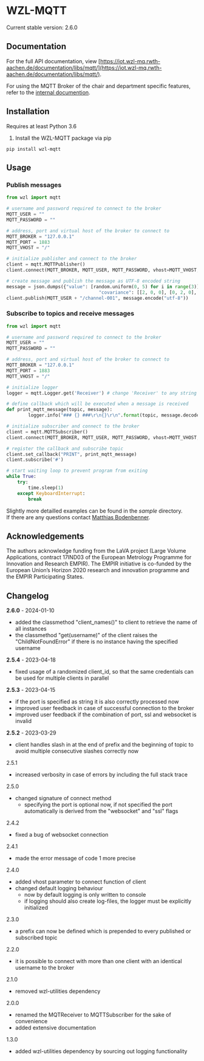 # WZL-MQTT

Current stable version: 2.6.0

## Documentation

For the full API documentation, view [https://iot.wzl-mq.rwth-aachen.de/documentation/libs/mqtt/](https://iot.wzl-mq.rwth-aachen.de/documentation/libs/mqtt/).

For using the MQTT Broker of the chair and department specific features, refer to the [internal documention](https://iot.wzl-mq.rwth-aachen.de/documentation/mqtt.html).

## Installation
Requires at least Python 3.6

1. Install the WZL-MQTT package via pip  
```
pip install wzl-mqtt
```

## Usage

### Publish messages

```python
from wzl import mqtt

# username and password required to connect to the broker
MQTT_USER = ""
MQTT_PASSWORD = ""

# address, port and virtual host of the broker to connect to 
MQTT_BROKER = "127.0.0.1"
MQTT_PORT = 1883
MQTT_VHOST = "/"

# initialize publisher and connect to the broker
client = mqtt.MQTTPublisher()
client.connect(MQTT_BROKER, MQTT_USER, MQTT_PASSWORD, vhost=MQTT_VHOST, port=MQTT_PORT)

# create message and publish the message as UTF-8 encoded string
message = json.dumps({"value": [random.uniform(0, 5) for i in range(3)], "timestamp": datetime.datetime.utcnow().isoformat() + "Z",
                                  "covariance": [[2, 0, 0], [0, 2, 0], [0, 0, 0]], "nonce": str(uuid.uuid4()), "hash": None, "unit": "MTR"})
client.publish(MQTT_USER + "/channel-001", message.encode("utf-8"))
```

### Subscribe to topics and receive messages
```python
from wzl import mqtt

# username and password required to connect to the broker
MQTT_USER = ""
MQTT_PASSWORD = ""

# address, port and virtual host of the broker to connect to 
MQTT_BROKER = "127.0.0.1"
MQTT_PORT = 1883
MQTT_VHOST = "/"

# initialize logger
logger = mqtt.Logger.get('Receiver') # change 'Receiver' to any string you like

# define callback which will be executed when a message is received
def print_mqtt_message(topic, message):
        logger.info("### {} ###\r\n{}\r\n".format(topic, message.decode("utf-8")))

# initialize subscriber and connect to the broker   
client = mqtt.MQTTSubscriber()
client.connect(MQTT_BROKER, MQTT_USER, MQTT_PASSWORD, vhost=MQTT_VHOST, port=MQTT_PORT)

# register the callback and subscribe topic
client.set_callback("PRINT", print_mqtt_message)
client.subscribe('#')

# start waiting loop to prevent program from exiting
while True:
    try:
        time.sleep(1)
    except KeyboardInterrupt:
        break

```

Slightly more detailled examples can be found in the *sample* directory.  
If there are any questions contact [Matthias Bodenbenner](mailto:m.bodenbenner@wzl-mq.rwth-aachen.de).

## Acknowledgements

The authors acknowledge funding from the LaVA project (Large Volume Applications, contract 17IND03 of the
European Metrology Programme for Innovation and Research EMPIR). The EMPIR initiative is co-funded by
the European Union’s Horizon 2020 research and innovation programme and the EMPIR Participating States.

## Changelog

**2.6.0** - 2024-01-10
  - added the classmethod "client_names()" to client to retrieve the name of all instances
  - the classmethod "get(username)" of the client raises the "ChildNotFoundError" if there is no instance having the specified username

**2.5.4** - 2023-04-18
  - fixed usage of a randomized client_id, so that the same credentials can be used for multiple clients in parallel

**2.5.3** - 2023-04-15
  - if the port is specified as string it is also correctly processed now
  - improved user feedback in case of successful connection to the broker
  - improved user feedback if the combination of port, ssl and websocket is invalid

**2.5.2** - 2023-03-29
  - client handles slash in at the end of prefix and the beginning of topic to avoid multiple consecutive slashes correctly now

2.5.1
  - increased verbosity in case of errors by including the full stack trace

2.5.0
  - changed signature of connect method
    - specifying the port is optional now, if not specified the port automatically is derived from the "websocket" and "ssl" flags
    
2.4.2
  - fixed a bug of websocket connection

2.4.1
- made the error message of code 1 more precise

2.4.0
- added vhost parameter to connect function of client
- changed default logging behaviour
  - now by default logging is only written to console
  - if logging should also create log-files, the logger must be explicitly initialized

2.3.0
- a prefix can now be defined which is prepended to every published or subscribed topic

2.2.0
- it is possible to connect with more than one client with an identical username to the broker

2.1.0
- removed wzl-utilities dependency

2.0.0
- renamed the MQTReceiver to MQTTSubscriber for the sake of convenience
- added extensive documentation

1.3.0
- added wzl-utilities dependency by sourcing out logging functionality
